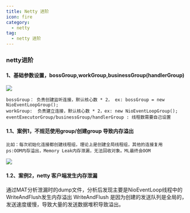 ```yaml
---
title: Netty 进阶
icon: fire
category:
  - netty
tag:
  - netty 进阶
---
```


### netty进阶

#### 1、基础参数设置，bossGroup,workGroup,businessGroup(handlerGroup)
![](https://wqknowledge.oss-cn-shenzhen.aliyuncs.com/netty/workAndBossGroup.png)

```text
bossGroup： 负责创建监听连接，默认核心数 * 2， ex: bossGroup = new NioEventLoopGroup();
workGroup:  负责建立连接，默认核心数 * 2，ex: new NioEventLoopGroup();
eventExecutorGroup/businessGroup/handlerGroup : 线程数需要自己设置
```

#### 1.1、案例1，不规范使用group/创建group 导致内存溢出
    比如：每次初始化连接都创建线程组，理论上是创建全局线程组，其他的连接复用
    ps:OOM内存溢出，Memory Leak内存泄漏，无法回收对象。ML最终会OOM
![](https://wqknowledge.oss-cn-shenzhen.aliyuncs.com/netty/eventExecutorGroupErr.png)

#### 1.2、案例2，netty 客户端发生内存泄漏
通过MAT分析泄漏时的dump文件，分析后发现主要是NioEventLoop线程中的WriteAndFlush发生内存溢出
WriteAndFlush 是因为创建的发送队列是全局的，发送速度缓慢，导致大量的发送数据堆积导致溢出。

